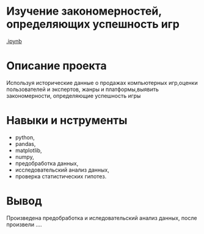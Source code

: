 # Изучение закономерностей, определяющих успешность игр
[.ipynb](https://goo.su/VkQjL)
# Описание проекта
Используя исторические данные о продажах компьютерных игр,оценки пользователей и экспертов, жанры и платформы,выявить закономерности, определяющие успешность игры

# Навыки и нструменты
- python,
- pandas,
- matplotlib,
- numpy,
- предобработка данных,
- исследовательский анализ данных,
- проверка статистических гипотез.

# Вывод
Произведена предобработка и иследовательский анализ данных, после произвели ....
